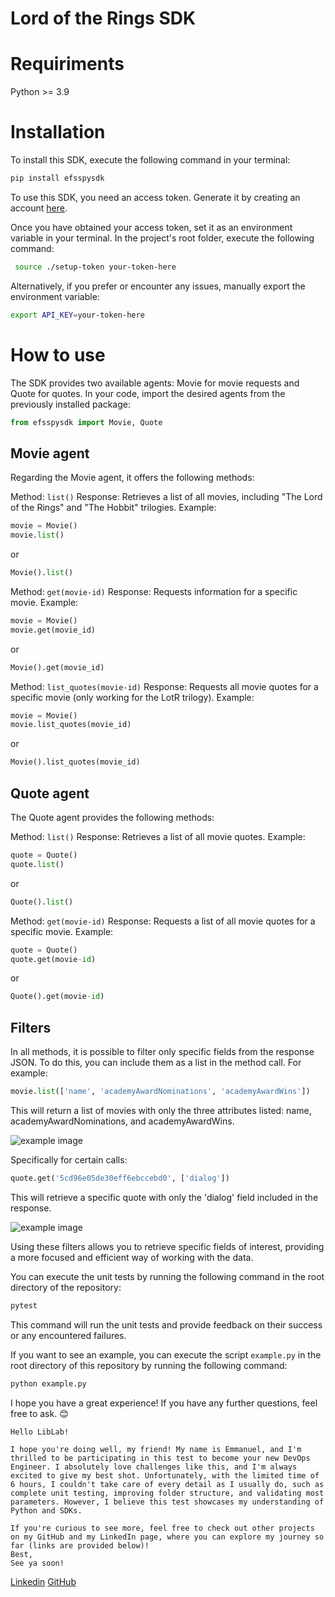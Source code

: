 # Lord of the Rings SDK

# Requiriments
Python >= 3.9

# Installation
To install this SDK, execute the following command in your terminal:

```bash
pip install efsspysdk
```

To use this SDK, you need an access token. Generate it by creating an account [here](https://the-one-api.dev/sign-up).

Once you have obtained your access token, set it as an environment variable in your terminal. In the project's root folder, execute the following command:

```bash
 source ./setup-token your-token-here
```

Alternatively, if you prefer or encounter any issues, manually export the environment variable:

```bash
export API_KEY=your-token-here
```

# How to use

The SDK provides two available agents: Movie for movie requests and Quote for quotes. In your code, import the desired agents from the previously installed package:

```python
from efsspysdk import Movie, Quote
```

## Movie agent
Regarding the Movie agent, it offers the following methods:

Method: `list()`
Response: Retrieves a list of all movies, including "The Lord of the Rings" and "The Hobbit" trilogies.
Example:

```python
movie = Movie()
movie.list()
```

or

```python
Movie().list()
```

Method: `get(movie-id)`
Response: Requests information for a specific movie.
Example:

```python
movie = Movie()
movie.get(movie_id)
```

or

```python
Movie().get(movie_id)
```

Method: `list_quotes(movie-id)`
Response: Requests all movie quotes for a specific movie (only working for the LotR trilogy).
Example:

```python
movie = Movie()
movie.list_quotes(movie_id)
```

or

```python
Movie().list_quotes(movie_id)
```


## Quote agent
The Quote agent provides the following methods:

Method: `list()`
Response: Retrieves a list of all movie quotes.
Example:

```python
quote = Quote()
quote.list()
```

or

```python
Quote().list()
```

Method: `get(movie-id)`
Response: Requests a list of all movie quotes for a specific movie.
Example:

```python
quote = Quote()
quote.get(movie-id)
```

or

```python
Quote().get(movie-id)
```

## Filters
In all methods, it is possible to filter only specific fields from the response JSON. To do this, you can include them as a list in the method call. For example:
```python
movie.list(['name', 'academyAwardNominations', 'academyAwardWins'])
```
This will return a list of movies with only the three attributes listed: name, academyAwardNominations, and academyAwardWins.

![example image](https://github.com/hatchways-community/ca1434b835654bed8ccf91f5b5e42a3b/blob/dev/images/list-filter.png)

Specifically for certain calls:
```python
quote.get('5cd96e05de30eff6ebccebd0', ['dialog'])
```
This will retrieve a specific quote with only the 'dialog' field included in the response.

![example image](https://github.com/hatchways-community/ca1434b835654bed8ccf91f5b5e42a3b/blob/dev/images/get-dialog.png)

Using these filters allows you to retrieve specific fields of interest, providing a more focused and efficient way of working with the data.

You can execute the unit tests by running the following command in the root directory of the repository:
```bash
pytest
```
This command will run the unit tests and provide feedback on their success or any encountered failures.

If you want to see an example, you can execute the script `example.py` in the root directory of this repository by running the following command:

```bash
python example.py
```

I hope you have a great experience! If you have any further questions, feel free to ask. 😊

```
Hello LibLab!

I hope you're doing well, my friend! My name is Emmanuel, and I'm thrilled to be participating in this test to become your new DevOps Engineer. I absolutely love challenges like this, and I'm always excited to give my best shot. Unfortunately, with the limited time of 6 hours, I couldn't take care of every detail as I usually do, such as complete unit testing, improving folder structure, and validating most parameters. However, I believe this test showcases my understanding of Python and SDKs.

If you're curious to see more, feel free to check out other projects on my GitHub and my LinkedIn page, where you can explore my journey so far (links are provided below)!
Best,
See ya soon!
```

[Linkedin](https://www.linkedin.com/in/emmanuel-felipe/)
[GitHub](https://github.com/EmmanuelFelipe)